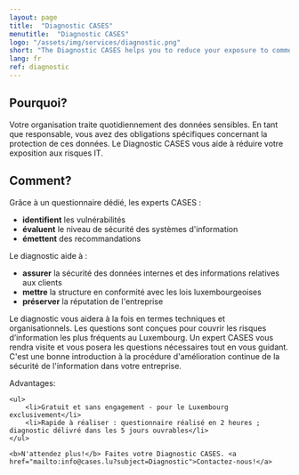 ```yaml
---
layout: page
title:  "Diagnostic CASES"
menutitle:  "Diagnostic CASES"
logo: "/assets/img/services/diagnostic.png"
short: "The Diagnostic CASES helps you to reduce your exposure to common IT risks."
lang: fr
ref: diagnostic
---
```

## Pourquoi?
Votre organisation traite quotidiennement des données sensibles. En tant que responsable, vous avez des obligations spécifiques concernant la protection de ces données. Le Diagnostic CASES vous aide à réduire votre exposition aux risques IT.


## Comment?
Grâce à un questionnaire dédié, les experts CASES :

* **identifient** les vulnérabilités
* **évaluent** le niveau de sécurité des systèmes d'information
* **émettent** des recommandations

Le diagnostic aide à :

* **assurer** la sécurité des données internes et des informations relatives aux clients
* **mettre** la structure en conformité avec les lois luxembourgeoises
* **préserver** la réputation de l'entreprise

Le diagnostic vous aidera à la fois en termes techniques et organisationnels. Les questions sont conçues pour couvrir les risques d’information les plus fréquents au Luxembourg.
Un expert CASES vous rendra visite et vous posera les questions nécessaires tout en vous guidant. C'est une bonne introduction à la procédure d'amélioration continue de la sécurité de l'information dans votre entreprise.


<div class="well well--blue-outline">
    Advantages:

    <ul>
        <li>Gratuit et sans engagement - pour le Luxembourg exclusivement</li>
        <li>Rapide à réaliser : questionnaire réalisé en 2 heures ; diagnostic délivré dans les 5 jours ouvrables</li>
    </ul>

    <b>N'attendez plus!</b> Faites votre Diagnostic CASES. <a href="mailto:info@cases.lu?subject=Diagnostic">Contactez-nous!</a>
</div>
